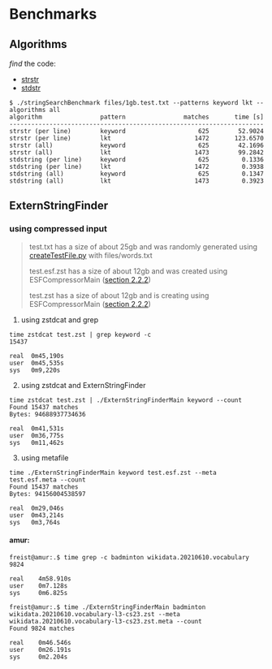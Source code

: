 # Benchmarks

## Algorithms

_find_ the code:
- [strstr](src/string_search_algorithms/using_strstr.h)
- [stdstr](src/string_search_algorithms/using_stdstring.h)

```
$ ./stringSearchBenchmark files/1gb.test.txt --patterns keyword lkt --algorithms all
algorithm                pattern                matches       time [s]
----------------------------------------------------------------------
strstr (per line)        keyword                    625        52.9024
strstr (per line)        lkt                       1472       123.6570
strstr (all)             keyword                    625        42.1696
strstr (all)             lkt                       1473        99.2842
stdstring (per line)     keyword                    625         0.1336
stdstring (per line)     lkt                       1472         0.3938
stdstring (all)          keyword                    625         0.1347
stdstring (all)          lkt                       1473         0.3923
```

## ExternStringFinder

### using compressed input

> test.txt has a size of about 25gb and was randomly generated using [createTestFile.py](scripts/createTestFile.py) with files/words.txt
>
> test.esf.zst has a size of about 12gb and was created using ESFCompressorMain ([section 2.2.2](README.md))
>
> test.zst has a size of about 12gb and is creating using ESFCompressorMain ([section 2.2.2](README.md))

1. using zstdcat and grep

```
time zstdcat test.zst | grep keyword -c
15437

real  0m45,190s
user  0m45,535s
sys   0m9,220s
```

2. using zstdcat and ExternStringFinder
```
time zstdcat test.zst | ./ExternStringFinderMain keyword --count
Found 15437 matches
Bytes: 94688937734636

real  0m41,531s
user  0m36,775s
sys   0m11,462s

```
3. using metafile
```
time ./ExternStringFinderMain keyword test.esf.zst --meta test.esf.meta --count
Found 15437 matches
Bytes: 94156004538597

real  0m29,046s
user  0m43,214s
sys   0m3,764s
```

#### amur:
```
freist@amur:.$ time grep -c badminton wikidata.20210610.vocabulary
9824

real    4m58.910s
user    0m7.128s
sys     0m6.825s

freist@amur:.$ time ./ExternStringFinderMain badminton wikidata.20210610.vocabulary-l3-cs23.zst --meta wikidata.20210610.vocabulary-l3-cs23.zst.meta --count
Found 9824 matches

real    0m46.546s
user    0m26.191s
sys     0m2.204s
```
